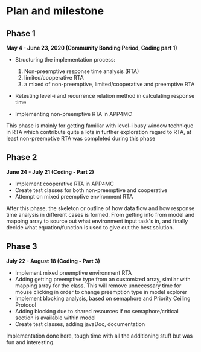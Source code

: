 # Plan and milestone

## Phase 1

**May 4 - June 23, 2020 (Community Bonding Period, Coding part 1)**

* Structuring the implementation process:
    1. Non-preemptive response time analysis (RTA)
    2. limited/cooperative RTA 
    3. a mixed of non-preemptive, limited/cooperative and preemptive RTA

* Retesting level-i and recurrence relation method in calculating response time
* Implementing non-preemptive RTA in APP4MC

This phase is mainly for getting familiar with level-i busy window technique in RTA which contribute quite a lots in further exploration regard to RTA, at least non-preemptive RTA was completed during this phase
## Phase 2

**June 24 - July 21 (Coding - Part 2)**

* Implement cooperative RTA in APP4MC
* Create test classes for both non-preemptive and cooperative
* Attempt on mixed preemptive environment RTA

After this phase, the skeleton or outline of how data flow and how response time analysis in different cases is formed.
From getting info from model and mapping array to source out what environment input task's in, and finally decide what equation/function is used to give out the best solution. 

## Phase 3
**July 22 - August 18 (Coding - Part 3)**

* Implement mixed preemptive environment RTA
* Adding getting preemptive type from an customized array, similar with mapping array for the class.
This will remove unnecessary time for mouse clicking in order to change preemption type in model explorer
* Implement blocking analysis, based on semaphore and Priority Ceiling Protocol
* Adding blocking due to shared resources if no semaphore/critical section is available within model 
* Create test classes, adding javaDoc, documentation

Implementation done here, tough time with all the additioning stuff but was fun and interesting.






